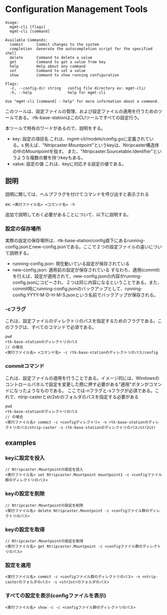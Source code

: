 # Configuration Management Tools
```
Usage:
  mgmt-cli [flags]
  mgmt-cli [command]

Available Commands:
  commit      Commit changes to the system
  completion  Generate the autocompletion script for the specified shell
  delete      Command to delete a value
  get         Command to get a value from key
  help        Help about any command
  set         Command to set a value
  show        Command to show running configuration

Flags:
  -c, --config-dir string   config file directory ex: mgmt-cli/
  -h, --help                help for mgmt-cli

Use "mgmt-cli [command] --help" for more information about a command.
```
このツールは、設定ファイルの管理、および設定ファイルの適用を行うためのツールである。
rtk-base-stationはこのCLIツールですべての設定行う。

本ツールで特有のワードがあるので、説明をする。
 - key: 設定の項目名
 これは、mgmt-cli/models/config.goに定義されている。s
 例えば、"Ntripcaster.Mountpoint"というkeyは、Ntripcaster構造体の中のMountpointを指す。
 また、"Ntripcaster.Sourcetable.Identifier"というような複数の層を持つkeyもある。
 - value: 設定の値
    これは、keyに対応する設定の値である。

## 説明
説明に関しては、ヘルプフラグを付けてコマンドを呼び出すと表示される

ex: `<実行ファイル名> <コマンド名> -h`

追加で説明しておく必要があることについて、以下に説明する。
### 設定の保存場所
実際の設定の保存場所は、rtk-base-station/config直下にあるrunning-config.jsonとnew-config.jsonである。ここで２つの設定ファイルの違いについて説明する。
 - running-config.json: 現在動いている設定が保存されている
 - new-config.json: 適用前の設定が保存されている
 すなわち、適用(commit)を行えば、設定が適用されて、new-config.jsonの内容がrunning-config.jsonにコピーされ、２つは同じ内容になるということである。また、commit時にrunning-config.jsonのバックアップとして、running-config.YYYY-M-D-H-M-S.jsonという名前でバックアップが保存される。
### -cフラグ
これは、設定ファイルのディレクトリのパスを指定するためのフラグである。このフラグは、すべてのコマンドで必須である。
```
pwd
rtk-base-stationのディレクトリのパス
// の場合
<実行ファイル名> <コマンド名> -c rtk-base-stationのディレクトリのパス/config
```
### commitコマンド
これは、設定ファイルの適用を行うことである。イメージ的には、Windowsのコントロールパネルで設定を変更した際に押す必要がある"適用"ボタンがコマンドになったようなものである。
ここでは-nフラグと-sフラグが必須である。これで、ntrip-casterとstr2strのフォルダのパスを指定する必要がある
```。
pwd
rtk-base-stationのディレクトリのパス
// の場合
<実行ファイル名> commit -c <configディレクトリ> -n rtk-base-stationのディレクトリのパス/ntrip-caster -s rtk-base-stationのディレクトリのパス/str2str
```

## examples
### keyに設定を投入
```
// Ntripcaster.Mountpointの設定を投入
<実行ファイル名> set Ntripcaster.Mountpoint mountpoint1 -c <configファイル群のディレクトリのパス>
```
### keyの設定を削除
```
// Ntripcaster.Mountpointの設定を削除
<実行ファイル名> delete Ntripcaster.Mountpoint -c <configファイル群のディレクトリのパス>
```
### keyの設定を取得
```
// Ntripcaster.Mountpointの設定を取得
<実行ファイル名> get Ntripcaster.Mountpoint -c <configファイル群のディレクトリのパス>
```
### 設定を適用
```
<実行ファイル名> commit -c <configファイル群のディレクトリのパス> -n <ntrip-casterのフォルダのパス> -s <str2strのフォルダのパス>
```
### すべての設定を表示(configファイルを表示)
```
<実行ファイル名> show -c -c <configファイル群のディレクトリのパス>
```

